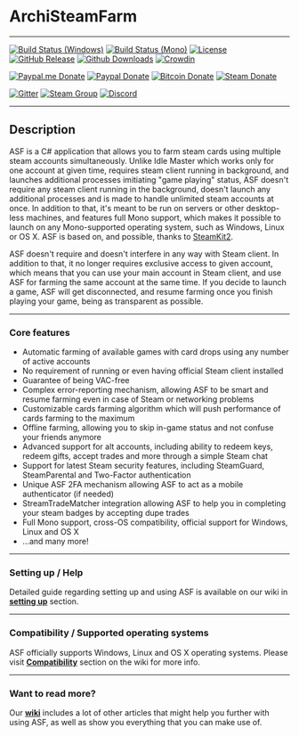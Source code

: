 # ArchiSteamFarm

---

[![Build Status (Windows)](https://img.shields.io/appveyor/ci/JustArchi/ArchiSteamFarm/master.svg?label=Windows&maxAge=60)](https://ci.appveyor.com/project/JustArchi/ArchiSteamFarm)
[![Build Status (Mono)](https://img.shields.io/travis/JustArchi/ArchiSteamFarm/master.svg?label=Mono&maxAge=60)](https://travis-ci.org/JustArchi/ArchiSteamFarm)
[![License](https://img.shields.io/github/license/JustArchi/ArchiSteamFarm.svg?label=License&maxAge=86400)](./LICENSE-2.0.txt)
[![GitHub Release](https://img.shields.io/github/release/JustArchi/ArchiSteamFarm.svg?label=Latest&maxAge=60)](https://github.com/JustArchi/ArchiSteamFarm/releases/latest)
[![Github Downloads](https://img.shields.io/github/downloads/JustArchi/ArchiSteamFarm/latest/total.svg?label=Downloads&maxAge=60)](https://github.com/JustArchi/ArchiSteamFarm/releases/latest)
[![Crowdin](https://d322cqt584bo4o.cloudfront.net/archisteamfarm/localized.svg)](https://github.com/JustArchi/ArchiSteamFarm/wiki/Localization)

[![Paypal.me Donate](https://img.shields.io/badge/Paypal.me-donate-yellow.svg)](https://www.paypal.me/JustArchi/1usd)
[![Paypal Donate](https://img.shields.io/badge/Paypal-donate-yellow.svg)](https://www.paypal.com/cgi-bin/webscr?cmd=_s-xclick&hosted_button_id=HD2P2P3WGS5Y4)
[![Bitcoin Donate](https://img.shields.io/badge/Bitcoin-donate-yellow.svg)](https://blockchain.info/address/1Archi6M1r5b41Rvn1SY2FfJAzsrEUT7aT)
[![Steam Donate](https://img.shields.io/badge/Steam-donate-yellow.svg)](https://steamcommunity.com/tradeoffer/new/?partner=46697991&token=0ix2Ruv_)

[![Gitter](https://img.shields.io/gitter/room/JustArchi/ArchiSteamFarm.svg?label=Chat&maxAge=86400)](https://gitter.im/JustArchi/ArchiSteamFarm)
[![Steam Group](https://img.shields.io/badge/Steam-group-yellowgreen.svg)](https://steamcommunity.com/groups/ascfarm)
[![Discord](https://img.shields.io/badge/Discord-join-blue.svg)](https://discord.gg/HStsVSB)

---

## Description

ASF is a C# application that allows you to farm steam cards using multiple steam accounts simultaneously. Unlike Idle Master which works only for one account at given time, requires steam client running in background, and launches additional processes imitiating "game playing" status, ASF doesn't require any steam client running in the background, doesn't launch any additional processes and is made to handle unlimited steam accounts at once. In addition to that, it's meant to be run on servers or other desktop-less machines, and features full Mono support, which makes it possible to launch on any Mono-supported operating system, such as Windows, Linux or OS X. ASF is based on, and possible, thanks to [SteamKit2](https://github.com/SteamRE/SteamKit).

ASF doesn't require and doesn't interfere in any way with Steam client. In addition to that, it no longer requires exclusive access to given account, which means that you can use your main account in Steam client, and use ASF for farming the same account at the same time. If you decide to launch a game, ASF will get disconnected, and resume farming once you finish playing your game, being as transparent as possible.

---

### Core features

- Automatic farming of available games with card drops using any number of active accounts
- No requirement of running or even having official Steam client installed
- Guarantee of being VAC-free
- Complex error-reporting mechanism, allowing ASF to be smart and resume farming even in case of Steam or networking problems
- Customizable cards farming algorithm which will push performance of cards farming to the maximum
- Offline farming, allowing you to skip in-game status and not confuse your friends anymore
- Advanced support for alt accounts, including ability to redeem keys, redeem gifts, accept trades and more through a simple Steam chat
- Support for latest Steam security features, including SteamGuard, SteamParental and Two-Factor authentication
- Unique ASF 2FA mechanism allowing ASF to act as a mobile authenticator (if needed)
- StreamTradeMatcher integration allowing ASF to help you in completing your steam badges by accepting dupe trades
- Full Mono support, cross-OS compatibility, official support for Windows, Linux and OS X
- ...and many more!

---

### Setting up / Help

Detailed guide regarding setting up and using ASF is available on our wiki in **[setting up](https://github.com/JustArchi/ArchiSteamFarm/wiki/Setting-up)** section.

---

### Compatibility / Supported operating systems

ASF officially supports Windows, Linux and OS X operating systems. Please visit **[Compatibility](https://github.com/JustArchi/ArchiSteamFarm/wiki/Compatibility)** section on the wiki for more info.

---

### Want to read more?

Our **[wiki](https://github.com/JustArchi/ArchiSteamFarm/wiki)** includes a lot of other articles that might help you further with using ASF, as well as show you everything that you can make use of.
